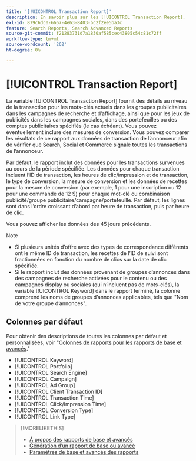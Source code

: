 ```yaml
---
title: '[!UICONTROL Transaction Report]'
description: En savoir plus sur les [!UICONTROL Transaction Report].
exl-id: 879c6dc0-6667-4e63-8403-bc2f2ee5ba3c
feature: Search Reports, Search Advanced Reports
source-git-commit: f21283731d7a1830af585cec43805c54c81c72ff
workflow-type: tm+mt
source-wordcount: '262'
ht-degree: 0%

---
```


# [!UICONTROL Transaction Report]

La variable [!UICONTROL Transaction Report] fournit des détails au niveau de la transaction pour les mots-clés actuels dans les groupes publicitaires dans les campagnes de recherche et d’affichage, ainsi que pour les jeux de publicités dans les campagnes sociales, dans des portefeuilles ou des comptes publicitaires spécifiés (le cas échéant). Vous pouvez éventuellement inclure des mesures de conversion. Vous pouvez comparer les résultats de ce rapport aux données de transaction de l’annonceur afin de vérifier que Search, Social et Commerce signale toutes les transactions de l’annonceur.

Par défaut, le rapport inclut des données pour les transactions survenues au cours de la période spécifiée. Les données pour chaque transaction incluent l’ID de transaction, les heures de clic/impression et de transaction, le type de conversion, la mesure de conversion et les données de recettes pour la mesure de conversion (par exemple, 1 pour une inscription ou 12 pour une commande de 12 $) pour chaque mot-clé ou combinaison publicité/groupe publicitaire/campagne/portefeuille. Par défaut, les lignes sont dans l’ordre croissant d’abord par heure de transaction, puis par heure de clic.

Vous pouvez afficher les données des 45 jours précédents.

>[!NOTE]
>
>* Si plusieurs unités d’offre avec des types de correspondance différents ont le même ID de transaction, les recettes de l’ID de suivi sont fractionnées en fonction du nombre de clics sur la date de clic spécifiée.
>* Si le rapport inclut des données provenant de groupes d’annonces dans des campagnes de recherche activées pour le contenu ou des campagnes display ou sociales (qui n’incluent pas de mots-clés), la variable [!UICONTROL Keyword] dans le rapport terminé, la colonne comprend les noms de groupes d’annonces applicables, tels que &quot;Nom de votre groupe d’annonces&quot;.

## Colonnes par défaut

Pour obtenir des descriptions de toutes les colonnes par défaut et personnalisées, voir &quot;[Colonnes de rapports pour les rapports de base et avancés](basic-advanced-report-columns.md).&quot;

* [!UICONTROL Keyword]
* [!UICONTROL Portfolio]
* [!UICONTROL Search Engine]
* [!UICONTROL Campaign]
* [!UICONTROL Ad Group]
* [!UICONTROL Client Transaction ID]
* [!UICONTROL Transaction Time]
* [!UICONTROL Click/Impression Time]
* [!UICONTROL Conversion Type]
* [!UICONTROL Link Type]

>[!MORELIKETHIS]
>
>* [À propos des rapports de base et avancés](basic-advanced-report-about.md)
>* [Génération d’un rapport de base ou avancé](basic-advanced-report-generate.md)
>* [Paramètres de base et avancés des rapports](basic-advanced-report-settings.md)
